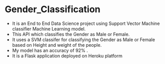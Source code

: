 # Gender_Classification
- It is an End to End Data Science project using Support Vector Machine classifier Machine Learning model.
- This API which classifies the Gender as Male or Female. 
- It uses a SVM classifer for classifying the Gender as Male or Female based on Height and weight of the people. 
- My model has an accuracy of 92% . 
- It is a Flask application deployed on Heroku platform
